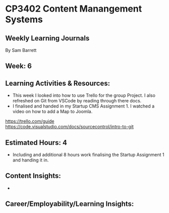 # CP3402 Content Manangement Systems
## Weekly Learning Journals

By Sam Barrett

## Week: 6

## Learning Activities & Resources:
- This week I looked into how to use Trello for the group Project. I also refreshed on Git from VSCode by reading
through there docs.
- I finalised and handed in my Startup CMS Assignment 1. I watched a video on how to add a Map to Joomla.

https://trello.com/guide
https://code.visualstudio.com/docs/sourcecontrol/intro-to-git

## Estimated Hours: 4
- Including and additional 8 hours work finalising the Startup Assignment 1 and handing it in.

## Content Insights:
- 

## Career/Employability/Learning Insights: